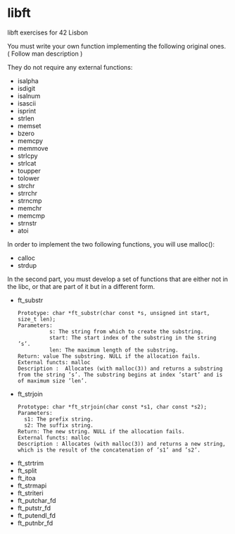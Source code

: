 # libft
libft exercises for 42 Lisbon

You must write your own function implementing the following original ones. ( Follow man description )

They do not require any external functions:
  - isalpha
  - isdigit
  - isalnum
  - isascii
  - isprint
  - strlen
  - memset
  - bzero
  - memcpy
  - memmove
  - strlcpy
  - strlcat
  - toupper
  - tolower
  - strchr
  - strrchr
  - strncmp
  - memchr
  - memcmp
  - strnstr
  - atoi

In order to implement the two following functions, you will use malloc():

  - calloc
  - strdup
  
In the second part, you must develop a set of functions that are either not in the libc,
or that are part of it but in a different form.

  - ft_substr
    ```
    Prototype: char *ft_substr(char const *s, unsigned int start, size_t len);
    Parameters: 
              s: The string from which to create the substring.
              start: The start index of the substring in the string ’s’.
              len: The maximum length of the substring.
    Return: value The substring. NULL if the allocation fails.
    External functs: malloc
    Description :  Allocates (with malloc(3)) and returns a substring from the string ’s’. The substring begins at index ’start’ and is of maximum size ’len’.
    ```
  - ft_strjoin
    ```
    Prototype: char *ft_strjoin(char const *s1, char const *s2);
    Parameters: 
      s1: The prefix string.
      s2: The suffix string.
    Return: The new string. NULL if the allocation fails.
    External functs: malloc
    Description : Allocates (with malloc(3)) and returns a new string, which is the result of the concatenation of ’s1’ and ’s2’.
      ```
  - ft_strtrim
  - ft_split
  - ft_itoa
  - ft_strmapi
  - ft_striteri
  - ft_putchar_fd
  - ft_putstr_fd
  - ft_putendl_fd
  - ft_putnbr_fd
